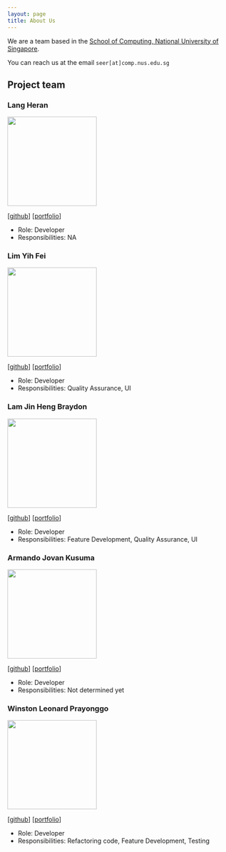 ```yaml
---
layout: page
title: About Us
---
```


We are a team based in the [School of Computing, National University of Singapore](http://www.comp.nus.edu.sg).

You can reach us at the email `seer[at]comp.nus.edu.sg`

## Project team

### Lang Heran

<img src="images/heran9.png" width="200px">

[[github](http://github.com/heran9)] [[portfolio](team/heran9.md)]

* Role: Developer
* Responsibilities: NA

### Lim Yih Fei
<img src="images/yihfei.png" width="200px">

[[github](http://github.com/yihfei)]
[[portfolio](team/yihfei.md)]

* Role: Developer
* Responsibilities: Quality Assurance, UI

### Lam Jin Heng Braydon

<img src="images/lambraydon.png" width="200px">

[[github](https://github.com/lambraydon)] [[portfolio](team/lambraydon.md)]

* Role: Developer
* Responsibilities: Feature Development, Quality Assurance, UI

### Armando Jovan Kusuma

<img src="images/jovkusuma.png" width="200px">

[[github](https://github.com/jovkusuma)]
[[portfolio](team/jovkusuma.md)]

* Role: Developer
* Responsibilities: Not determined yet

### Winston Leonard Prayonggo

<img src="images/winstonleonard.png" width="200px">

[[github](http://github.com/WinstonLeonard)]
[[portfolio](team/winstonleonard.md)]

* Role: Developer
* Responsibilities: Refactoring code, Feature Development, Testing
